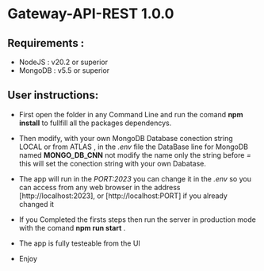 # Gateway-API-REST 1.0.0

## Requirements :

- NodeJS : v20.2 or superior
- MongoDB : v5.5 or superior

## User instructions:

- First open the folder in any Command Line and run the comand **npm install** to fullfill all the packages dependencys.

- Then modify, with your own MongoDB Database conection string LOCAL or from ATLAS , in the _.env_ file the DataBase line for MongoDB named **MONGO_DB_CNN** not modify the name only the string before _=_ this will set the conection string with your own Dabatase.

- The app will run in the _PORT:2023_ you can change it in the _.env_ so you can access from any web browser in the address [http://localhost:2023], or [http://localhost:PORT] if you already changed it

- If you Completed the firsts steps then run the server in production mode with the comand **npm run start** .

- The app is fully testeable from the UI

- Enjoy

